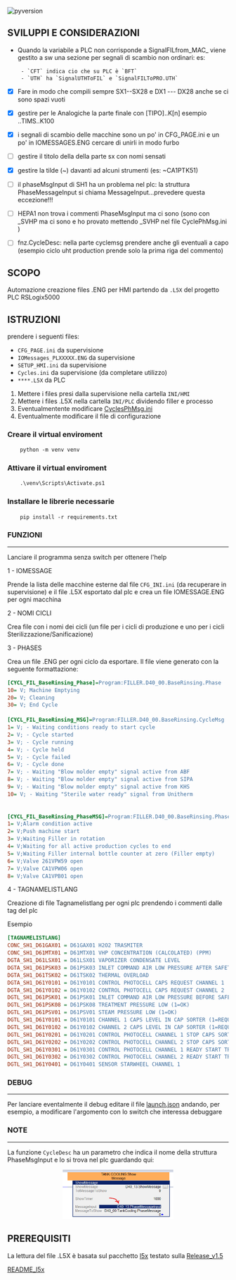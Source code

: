 ![pyversion](https://img.shields.io/badge/Python%20-3.10.3-green)

## SVILUPPI E CONSIDERAZIONI

- Quando la variabile a PLC non corrisponde a SignalFILfrom_MAC_ viene gestito a sw 
  una sezione per segnali di scambio non ordinari:
	es:
	
       - `CFT` indica cio che su PLC è `BFT`
	   - `UTH` ha `SignalUTHToFIL` e `SignalFILToPRO.UTH`

- [x] Fare in modo che compili sempre SX1--SX28 e DX1 --- DX28 anche se ci sono spazi vuoti

- [x] gestire per le Analogiche la parte finale con [TIPO]..K[n]   esempio ..TIMS..K100

- [x] i segnali di scambio delle macchine sono un po' in CFG_PAGE.ini e un po' in IOMESSAGES.ENG
      cercare di unirli in modo furbo

- [ ] gestire il titolo della della parte sx con nomi sensati

- [x] gestire la tilde (~) davanti ad alcuni strumenti (es: ~CA1PTK51)

- [ ] il phaseMsgInput di SH1 ha un problema nel plc: la struttura PhaseMessageInput si chiama MessageInput...prevedere questa eccezione!!!

- [ ] HEPA1 non trova i commenti PhaseMsgInput ma ci sono (sono con _SVHP ma ci sono e ho provato mettendo _SVHP nel file CyclePhMsg.ini )

- [ ] fnz.CycleDesc: nella parte cyclemsg prendere anche gli eventuali a capo (esempio ciclo uht production prende solo la prima riga del commento)

## SCOPO

Automazione creazione files .ENG per HMI partendo da `.L5X` del progetto PLC RSLogix5000

## ISTRUZIONI

prendere i seguenti files:

- `CFG_PAGE.ini` da supervisione 
- `IOMessages_PLXXXXX.ENG` da supervisione
- `SETUP_HMI.ini` da supervisione
- `Cycles.ini` da supervisione (da completare utilizzo)
- `****.L5X`        da PLC

1. Mettere i files presi dalla supervisione nella cartella `INI/HMI`
2. Mettere i files .L5X nella cartella `INI/PLC` dividendo filler e processo
3. Eventualmentente modificare [CyclesPhMsg.ini](./INI/CyclesPhMsg.ini)
4. Eventualmente modificare il file di configurazione


### Creare il virtual enviroment
```ps
	python -m venv venv
```
### Attivare il virtual enviroment
```ps
	.\venv\Scripts\Activate.ps1
```
### Installare le librerie necessarie
```ps
	pip install -r requirements.txt
```

### FUNZIONI
----------------------
Lanciare il programma senza switch per ottenere l'help

1 - IOMESSAGE

Prende la lista delle macchine esterne dal file `CFG_INI.ini` (da recuperare in supervisione)
e il file .L5X esportato dal plc e crea un file IOMESSAGE.ENG per ogni macchina

2 - NOMI CICLI

Crea file con i nomi dei cicli (un file per i cicli di produzione e uno per i cicli Sterilizzazione/Sanificazione)

3 - PHASES

Crea un file .ENG per ogni ciclo da esportare.
Il file viene generato con la seguente formattazione:

```INI
[CYCL_FIL_BaseRinsing_Phase]=Program:FILLER.D40_00.BaseRinsing.Phase
10= V; Machine Emptying
20= V; Cleaning
30= V; End Cycle

[CYCL_FIL_BaseRinsing_MSG]=Program:FILLER.D40_00.BaseRinsing.CycleMsg
1= V; - Waiting conditions ready to start cycle
2= V; - Cycle started
3= V; - Cycle running
4= V; - Cycle held
5= V; - Cycle failed
6= V; - Cycle done
7= V; - Waiting "Blow molder empty" signal active from ABF
8= V; - Waiting "Blow molder empty" signal active from SIPA
9= V; - Waiting "Blow molder empty" signal active from KHS
10= V; - Waiting "Sterile water ready" signal from Unitherm


[CYCL_FIL_BaseRinsing_PhaseMSG]=Program:FILLER.D40_00.BaseRinsing.PhaseMessage
1= V;Alarm condition active
2= V;Push machine start
3= V;Waiting Filler in rotation
4= V;Waiting for all active production cycles to end
5= V;Waiting Filler internal bottle counter at zero (Filler empty)
6= V;Valve 261VPW59 open
7= V;Valve CA1VPW06 open
8= V;Valve CA1VPB01 open
```
4 - TAGNAMELISTLANG

Creazione di file Tagnamelistlang per ogni plc prendendo i commenti dalle tag del plc

Esempio

```INI
[TAGNAMELISTLANG]
CONC_SH1_D61GAX01 = D61GAX01 H2O2 TRASMITER
CONC_SH1_D61MTX01 = D61MTX01 VHP CONCENTRATION (CALCOLATED) (PPM)
DGTA_SH1_D61LSX01 = D61LSX01 VAPORIZER CONDENSATE LEVEL
DGTA_SH1_D61PSK03 = D61PSK03 INLET COMMAND AIR LOW PRESSURE AFTER SAFETY VALVE (1 = LOW PRESSURE)
DGTA_SH1_D61TSK02 = D61TSK02 THERMAL OVERLOAD
DGTA_SH1_D61Y0101 = D61Y0101 CONTROL PHOTOCELL CAPS REQUEST CHANNEL 1
DGTA_SH1_D61Y0102 = D61Y0102 CONTROL PHOTOCELL CAPS REQUEST CHANNEL 2
DGTL_SH1_D61PSK01 = D61PSK01 INLET COMMAND AIR LOW PRESSURE BEFORE SAFETY VALVE (0 = LOW PRESSURE)
DGTL_SH1_D61PSK08 = D61PSK08 TREATMENT PRESSURE LOW (1=OK)
DGTL_SH1_D61PSV01 = D61PSV01 STEAM PRESSURE LOW (1=OK)
DGTL_SH1_D61Y0101 = D61Y0101 CHANNEL 1 CAPS LEVEL IN CAP SORTER (1=REQUEST)
DGTL_SH1_D61Y0102 = D61Y0102 CHANNEL 2 CAPS LEVEL IN CAP SORTER (1=REQUEST)
DGTL_SH1_D61Y0201 = D61Y0201 CONTROL PHOTOCELL CHANNEL 1 STOP CAPS SORTER
DGTL_SH1_D61Y0202 = D61Y0202 CONTROL PHOTOCELL CHANNEL 2 STOP CAPS SORTER
DGTL_SH1_D61Y0301 = D61Y0301 CONTROL PHOTOCELL CHANNEL 1 READY START TREATMENT
DGTL_SH1_D61Y0302 = D61Y0302 CONTROL PHOTOCELL CHANNEL 2 READY START TREATMENT
DGTL_SH1_D61Y0401 = D61Y0401 SENSOR STARWHEEL CHANNEL 1
```

### DEBUG
-------

Per lanciare eventalmente il debug editare il file [launch.json](.vscode/launch.json) andando, per esempio, a modificare l'argomento con lo switch che interessa debuggare

### NOTE
-----

La funzione `CycleDesc` ha un parametro che indica il nome della struttura PhaseMsgInput e lo si trova nel plc guardando qui:

<!-- ![phase](IMG/Phase.png) -->

<p align="center">
<img src="IMG/Phase.png"  width=50% height=50%>
</p>

## PREREQUISITI

La lettura del file .L5X è basata sul pacchetto [l5x](https://github.com/jvalenzuela/l5x)
testato sulla [Release_v1.5](Release_v1.5)

[README_l5x](https://github.com/jvalenzuela/l5x#readme)

